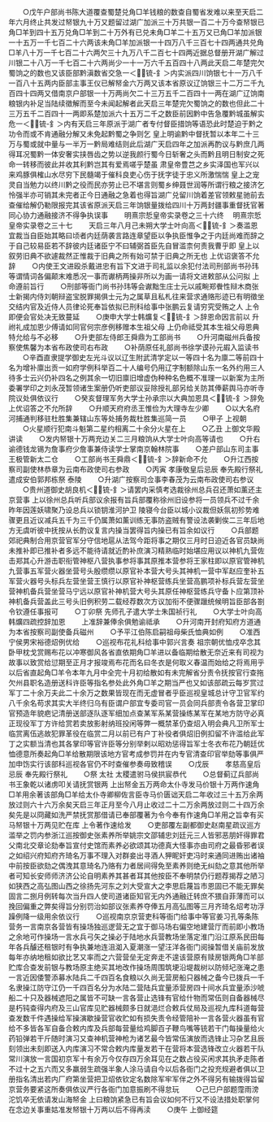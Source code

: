 <!-- { "loadSidebar": true } -->
　　○戊午户部尚书陈大道覆查蜀楚兑角□羊钱粮的数查自蜀省发难以来至天启二年六月终止共发过帑银九十万又题留过湖广加派三十万共银一百二十万今查帑银已角□羊到四十五万兑角□羊到二十万外有已兑未角□羊二十五万又已角□羊加派银一十五万一千七百二十六两该未角□羊加派银一十四万八千三百七十四两通共兑角□羊八十万一千七百二十六两欠三十九万八千二百七十四两近据总督册开湖广解过川银二十八万一千七百二十六两尚少一十一万六千五百四十八两此天启二年楚完欠蜀饷之的数也又该臣部黔滇数省交急一＜锍-釒＞内实派四川饷银七十一万八千一百八十五两内臣部主事王仪已解帑金六万两又该本省原议辽饷银三十二万二千九百四十四两又借南京户部银一十万两尚欠二十三万五千二百四十一两在湖广辽饷南粮银内补足当陆续徵解而至今未闻起解者此天启三年楚完欠蜀饷之的数也但此二十三万五千二百四十一两即系楚加派六十五万二千之数臣前因黔中告急覆黔城虽解实危一＜锍-釒＞内有天启三年原派于湖广者专付督臣措饷等语恐此时楚迫于黔之功令而或不肯通融分解又未免起黔蜀之争则乞  皇上明谕黔中督抚暂以本年二十三万与蜀或就中量与一半万一黔局难结则此后湖广天启四年之加派再酌议与黔庶几两得耳况蜀黔一体安奢实挟唇齿之势以逆我颜行蜀今日斩奢之头而黔且明日制安之死命一转移而彼此并收其利黔岂其有爱焉嗟乎楚虽  肃皇帝豊芑之乡实泽国也军兴以来鸡豚俱榷山水尽穷下民髓竭于催科良吏心伤于抚字徒于忠义所激惴惴  皇上之宠灵自当勉力以终川黔之役而民亦劳止已不堪言则蜀乡绅聂世润等所谓行粮之接济乞怜强半亦可销其未完者正今日通融之急着也得旨湖广兑留川饷着差官领敕星驰前去查催给解仍勒限报完其该省原派天启三年饷银量拨给四川十万两封疆事重督抚官著同心协力通融接济不得争执误事
　　明熹宗悊皇帝实录卷之三十六终
　明熹宗悊皇帝实录卷之三十七
　　天启三年八月己未朔大学士叶向高＜锍-釒＞奏滥恩宜裁当自臣始其略曰顷者内廷荫袭言路连章望臣以争执臣惟争之于内廷尚难而辞之于自己较易臣若不辞彼内廷诸臣宁不曰辅弼首臣先自冒滥柰何责我曹乎即  皇上以叙劳旧典不欲遽裁然正惟裁于旧典之所有始可禁于旧典之所无也  上优诏褒答不允辞
　　○内使王文进殴杀戴进忠有旨下文进于司礼监以余犯付法司刑部尚书孙玮等谓情词各偏颠末难悉况一事而谳柄两操非所以为画一请将文进敕部从公问拟  上命遵前旨行
　　○刑部等衙门尚书孙玮等会谳黜生庄士元以戚畹郑餋性辩木商张士新揭内侍刘朝辩盗宝脱罪揭俱士元为之属草且私札往来营求通赂形迹已有明徵坐交结内官及近侍人员律论死奉旨依拟已刑科给事中张鹏云复请穷究受贿之人  上令即便会官处决无致蔓延
　　○庚申大学士韩爌复＜锍-釒＞辞恩命因言前以  升祔礼成加恩少傅请如同官何宗彦例移赠本生祖父母  上仍命祗受其本生祖父母恩典特允给与不必移
　　○升吏部左侍郎王舜鼎为工部尚书
　　○升河南磁州兵备按察使焦馨为本省布政使司右布政
　　○补荫原任礼部尚书徐学谟孙元嘏入监读书
　　○辛酉直隶提学御史左光斗议以辽生附武清学定以一等四十名为廪二等前四十名为增补廪出贡一如府学例科举百二十人编号仍用辽字制额除山东一名外约用三人待多士云兴仍补四名之例其余一切旧廪旧增虚伪种种名色概不准理一以新案为主所委署学印之刘永茂暂领诸生案册仍听吏部议妥除授礼部另给关防其俸薪舆马亦听寺院议处俱依议行
　　○癸亥督理军务大学士孙承宗以大典加恩具＜锍-釒＞辞免  上优诏答之不允所辞
　　○升顺天府府丞王惟俭为大理寺左少卿
　　○以大名府河捕通判移驻杜胜集兼辖山东等处捕务裁杜胜集巡简一员
　　○甲子  上视朝
　　○火星顺行犯南斗魁第二星约相离二十余分火星在上
　　○乙丑  上御文华殿讲读
　　○发内帑银十万两充边关二三月粮饷从大学士叶向高等请也
　　○升右谕德钱龙锡为詹事府少詹事兼侍读学士掌南京翰林院事
　　○差户部山东司主事王极管新太二仓
　　○工部尚书王舜鼎＜锍-釒＞辞新命不允
　　○升江西按察司副使林恭章为云南布政使司右参政
　　○丙寅  孝康敬皇后忌辰  奉先殿行祭礼遣成安伯郭邦栋祭  泰陵
　　○升湖广按察司佥事李春茂为云南布政使司右参议
　　○贵州道御史胡良机＜锍-釒＞请罢内采慎考选裁徐州总兵召还萧如薰还主京营事  上以徐州总兵听兵部议余报有旨兵部覆称徐州旧设参将一员领兵不过千余昨年因莲妖啸聚乃设总兵以锁钥淮河护卫  陵寝今台臣以城小议裁但妖氛初殄势难骤更且近议减兵五千为三千仍属萧如薰训练无事防盗贼有警设法袭剿俟二三年后地方无虞听彼中抚按从长酌议复言内操当罢得旨内操已有旨余如议行
　　○兵部题  郊祀典制合用京营官军分守信地扈从法驾今距将事之期仅三月时日迫近各官员缺尚未推补即已推补者多远不能待请就近酌补庶演习精熟临时始堪应用议以神机九营佐击郑其心升游击职衔管神枢八营执事参将事其原推本营参将王家柱即以原官管神机九营事五军营火器坐营号头殷缵缵以原官补本营大号头其神机一营中军赵应奎补五军营火器号头标兵左营坐营王慎行以原官补神枢营练兵坐营高鹏项补标兵营左营坐营神机备兵营坐营马宁远以原官补神机营大号头其原任神枢营练兵守备卜应第顶补神机备兵营盖此三号头旧例积劳二载经荐数次方议加衔不便骤躐统候明旨臣部各劄令钦遵任事报可
　　○丁卯祭  先师孔子遣大学士朱国祯行礼
　　○大学士叶向高韩爌四疏控辞加恩
　　上准辞兼俸余俱勉谕祗承
　　○升河南开封府知府方道通为本省按察司副使备兵磁州
　　○予平江伯陈启嗣祖母柴氏恤典如例
　　○准西宁侯男宋裕德炤例优给
　　○巡视布花礼科给事中郭兴言奏  祖宗朝优恤戍卒念其卧甲枕戈赏赐布花以冲寒御风各省直依期角□羊进以备临期给散无奈近来有司视为故事以致赏给愆期至正月才报竣焉布花而名曰冬衣是何取义春温而始给之将焉用乎以后省直起角□羊令本年九月中全完十月初给散如有未完解省分责令抚按官行查拖欠州县职名造册送科许臣等指名参处此外角□羊之期当严也又如该部疏云每岁赏过军丁二十余万夫此二十余万之数果皆现在而无虚冒者乎臣巡视皇城总计守卫官军约八千余名苟求其实大半终归乌有臣谓户部宜专委司官一员会同兵部责令各营卫掌印官预造年貌疤记清册送部逐队逐军细加点查某军系某营操练某军在某地方防守必真正现役军丁方许给赏若卖放影射纳班投闲等弊一概禁革仍查炤入明会典凡卫所军士临赏离伍逃故犯罪革役在临赏二月以前已有户丁补役者俱炤旧例扣留不许滥给此军丁之实额当清也其各掌印等官许臣等分别举剌以昭劝惩得旨军士冬衣布花乃朝廷优恤德意所奏起角□羊给散期限该地方官考成参罚并在内专官清查印官举劾等事俱严加申饬实行该部科巡视各官仍不时查催参奏毋致稽误
　　○戊辰
　　孝慈高皇后忌辰  奉先殿行祭礼
　　○祭  太社  太稷遣驸马侯拱宸恭代
　　○总督蓟辽兵部尚书王象乾以诸虏叩关请抚赏银两  上出帑金五万两命太仆寺发马价银十万两作速角□羊用余著该部角□羊给太仆寺卿柳佐言臣寺马价匮诎天启二年收过三十五万余两放过则六十六万余矣天启三年正月至今八月止收过二十二万余两放过则二十四万余矣先是以冏藏如洗严禁抚赏那借请已奉部覆著为令今奉有作速角□羊用之旨幸有买马帑银十万两见贮在库  上令著作速给发
　　○吏部覆左副都御史赵南星疏议巡方滥举之罚内参浙江巡按御史张素养所举姚宗文邵辅忠刘廷元三人皆邪恶朋奸得罪君父南北交章论劾奉旨宣付史馆而素养必欲颂其功德真大怪事亦由司府之最昏邪者误之如绍兴府知府齐琦名万事不理入对群妾出寻酒人狎眤奸吏冯时来通同进贿出诸袖中前按臣欲劾之偶洩其意琦名乃赂有力者居间得免至素养则绝无纠劾之意其他所举者可知长安师师济济公论自明素养其甚者耳其他按臣不奉明禁仍行题荐揭荐之陋习如狭西之高弘图山西之徐扬先河东之刘大受宣大之李思启蔑旨市恩固已不能无罪矣固言二捌月例转每次当升四人使司道诸臣知官无内外通融迁转庶不猥自菲薄而可以挽回偏重之弊矣得旨分别罚治如部议张素养夺俸五月高弘图等三月齐琦名炤考功浮躁例降一级用余依议行
　　○巡视南京京营吏科等衙门给事中等官姜习孔等条陈营务一言南京各营皆有操场独巡逻营无之宜于御马场右偏空地建营厅而前即小教场之余地可作操场一言水兵弓矢之操必于陆地水兵营教场坐落定淮门沿江原系民田每年各兵醵还租银时有争执兼地连沮洳入夏潮涨一望汪洋各衙门阅操暂借关庙前发放每年亦纳地租如欲比艺又率而之六营营垒无定奔走不遑该营原有赎房银两角□羊部贮库合查发前银与教场原主绝买其地改作操场周围筑埂沿堤裁树以防倾圮涨淹之患一言近因倭警添募水陆兵二千四百名食粮以久尚无营房船只器械之备今已拨兵一千名隶操江防守江仍一千四百名分为水陆二营陆兵宜量添营房四十间水兵宜量添沙唬船二十只及器械遮阳之属皆不可缺一言各营止选锋有官给什物而常伍则自备器械尽是朽钝查得内府及三山官库见贮器械颇多日就浥烂合敕兵仗局及巡视九库科道每营查发数千件遇操给军操演歇操营官收贮如有损失责令经管陪补一言各营火器虽有官给不多皆各军自备合敕内库及兵部每营量给鸡脚百子鞭鸟嘴等铳若干门每操量给火药铅弹若干斤随时演习又查神机营神枪为诸艺最今皆常伍演放而选锋止习杂艺且辰刻领出未刻即送入内库演习不常合敕内库量发若干在营将本营选锋改立火器若干队常川演放一言国初京军十有余万今仅存四万余耳见在之数占役买闲求其执矛走陈者不过十之五六而又多羸弱生疏强半象人涂马请自今以后各衙门之投充规避者俱以卫册指名清出若内厂府第坐营把卫炤依钦定名数除军牢军伴之外不得另有输拨得旨留京营务要紧这所奏俱依议严行各衙门加意振刷不得怠玩
　　○己巳户部题霪雨滂沱饥卒无依请发山海帑金  上曰粮饷紧急已有旨会议如何不行又不设法措处职掌何在念边关事重姑准发帑银十万两以后不得再渎
　　○庚午  上御经筵
